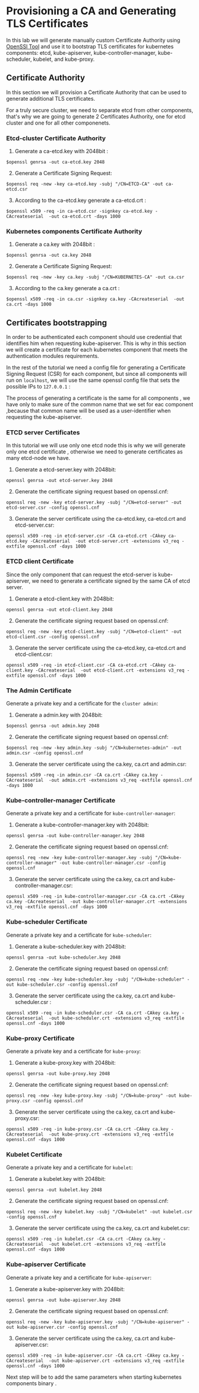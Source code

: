 # Provisioning a CA and Generating TLS Certificates

In this lab we will generate manually custom Certificate Authority using [OpenSSl Tool](https://www.openssl.org/) and use it to bootstrap TLS certificates for kubernetes components: etcd, kube-apiserver, kube-controller-manager, kube-scheduler, kubelet, and kube-proxy.

## Certificate Authority

In this section we will provision a Certificate Authority that can be used to generate additional TLS certificates.

For a truly secure cluster, we need to separate etcd from other components, that's why we are going to generate 2 Certificates Authority, one for etcd cluster and one for all other componenets.

### Etcd-cluster Certificate Authority

1. Generate a ca-etcd.key with 2048bit :
```
$openssl genrsa -out ca-etcd.key 2048
```
2. Generate a Certificate Signing Request:
```
$openssl req -new -key ca-etcd.key -subj "/CN=ETCD-CA" -out ca-etcd.csr
```
3. According to the ca-etcd.key generate a ca-etcd.crt :
```
$openssl x509 -req -in ca-etcd.csr -signkey ca-etcd.key -CAcreateserial  -out ca-etcd.crt -days 1000
```

### Kubernetes components Certificate Authority

1. Generate a ca.key with 2048bit :
```
$openssl genrsa -out ca.key 2048
```
2. Generate a Certificate Signing Request:
```
$openssl req -new -key ca.key -subj "/CN=KUBERNETES-CA" -out ca.csr
```
3. According to the ca.key generate a ca.crt :
```
$openssl x509 -req -in ca.csr -signkey ca.key -CAcreateserial  -out ca.crt -days 1000
```


## Certificates bootstrapping


In order to be authenticated each component should use credential that identifies him when requesting kube-apiserver.
This is why in this section we will create a certificate for each kubernetes component that meets the authentication modules requirements.

In the rest of the tutorial we need a config file for generating a Certificate Signing Request (CSR) for each component, but since all components will run on `localhost`, we will use the same openssl config file that sets the possible IPs to `127.0.0.1` :


<script src= "https://gist.github.com/AbirHamzi/d33ea331a0ca0caefa3c6eaf460a70fe.js" ></script>

The process of generating a certificate is the same for all components , we  have only to make sure of the common name that we set for eac component ,because that common name will be used as a user-identifier when requesting the kube-apiserver.


### ETCD server Certificates

In this tutorial we will use only one etcd node this is why we will generate only one etcd certificate , otherwise we need  to generate certificates as many etcd-node we have.

1. Generate a etcd-server.key with 2048bit:
```
openssl genrsa -out etcd-server.key 2048
```
2. Generate the certificate signing request based on openssl.cnf:
```
openssl req -new -key etcd-server.key -subj "/CN=etcd-server" -out etcd-server.csr -config openssl.cnf
```

3. Generate the server certificate using the ca-etcd.key, ca-etcd.crt and etcd-server.csr:

```
openssl x509 -req -in etcd-server.csr -CA ca-etcd.crt -CAkey ca-etcd.key -CAcreateserial  -out etcd-server.crt -extensions v3_req -extfile openssl.cnf -days 1000
```
###  ETCD client Certificate

Since the only component that can request the etcd-server is kube-apiserver, we need to generate a certificate signed by the same CA of etcd server.

1. Generate a etcd-client.key with 2048bit:

```
openssl genrsa -out etcd-client.key 2048
```
2. Generate the certificate signing request based on openssl.cnf:

```
openssl req -new -key etcd-client.key -subj "/CN=etcd-client" -out etcd-client.csr -config openssl.cnf
```
3. Generate the server certificate using the ca-etcd.key, ca-etcd.crt and etcd-client.csr:
```
openssl x509 -req -in etcd-client.csr -CA ca-etcd.crt -CAkey ca-client.key -CAcreateserial  -out etcd-client.crt -extensions v3_req -extfile openssl.cnf -days 1000
```


###  The Admin Certificate
Generate a private key and a certificate for the `cluster admin`:

1. Generate a admin.key with 2048bit:
```
$openssl genrsa -out admin.key 2048
```
2. Generate the certificate signing request based on openssl.cnf:

```
$openssl req -new -key admin.key -subj "/CN=kubernetes-admin" -out admin.csr -config openssl.cnf
```

3. Generate the server certificate using the ca.key, ca.crt and admin.csr:
```
$openssl x509 -req -in admin.csr -CA ca.crt -CAkey ca.key -CAcreateserial  -out admin.crt -extensions v3_req -extfile openssl.cnf -days 1000
```
###  Kube-controller-manager Certificate
Generate a private key and a certificate for `kube-controller-manager`:

1. Generate a kube-controller-manager.key with 2048bit:

```
openssl genrsa -out kube-controller-manager.key 2048
```
2. Generate the certificate signing request based on openssl.cnf:

```
openssl req -new -key kube-controller-manager.key -subj "/CN=kube-controller-manager" -out kube-controller-manager.csr -config openssl.cnf
```
3. Generate the server certificate using the ca.key, ca.crt and kube-controller-manager.csr:

```
openssl x509 -req -in kube-controller-manager.csr -CA ca.crt -CAkey ca.key -CAcreateserial  -out kube-controller-manager.crt -extensions v3_req -extfile openssl.cnf -days 1000
```

###  Kube-scheduler Certificate

Generate a private key and a certificate for `kube-scheduler`:

1. Generate a kube-scheduler.key with 2048bit:

```
openssl genrsa -out kube-scheduler.key 2048
```
2. Generate the certificate signing request based on openssl.cnf:

```
openssl req -new -key kube-scheduler.key -subj "/CN=kube-scheduler" -out kube-scheduler.csr -config openssl.cnf
```
3. Generate the server certificate using the ca.key, ca.crt and kube-scheduler.csr :

```
openssl x509 -req -in kube-scheduler.csr -CA ca.crt -CAkey ca.key -CAcreateserial  -out kube-scheduler.crt -extensions v3_req -extfile openssl.cnf -days 1000
```

###  Kube-proxy Certificate

Generate a private key and a certificate for `kube-proxy`:

1. Generate a kube-proxy.key with 2048bit:

```
openssl genrsa -out kube-proxy.key 2048
```
2. Generate the certificate signing request based on openssl.cnf:

```
openssl req -new -key kube-proxy.key -subj "/CN=kube-proxy" -out kube-proxy.csr -config openssl.cnf
```
3. Generate the server certificate using the ca.key, ca.crt and kube-proxy.csr:

```
openssl x509 -req -in kube-proxy.csr -CA ca.crt -CAkey ca.key -CAcreateserial  -out kube-proxy.crt -extensions v3_req -extfile openssl.cnf -days 1000
```

###  Kubelet Certificate

Generate a private key and a certificate for `kubelet`:

1. Generate a kubelet.key with 2048bit:

```
openssl genrsa -out kubelet.key 2048
```
2. Generate the certificate signing request based on openssl.cnf:

```
openssl req -new -key kubelet.key -subj "/CN=kubelet" -out kubelet.csr -config openssl.cnf
```
3. Generate the server certificate using the ca.key, ca.crt and kubelet.csr:

```
openssl x509 -req -in kubelet.csr -CA ca.crt -CAkey ca.key -CAcreateserial  -out kubelet.crt -extensions v3_req -extfile openssl.cnf -days 1000
```

###  Kube-apiserver Certificate

Generate a private key and a certificate for `kube-apiserver`:

1. Generate a kube-apiserver.key with 2048bit:

```
openssl genrsa -out kube-apiserver.key 2048
```
2. Generate the certificate signing request based on openssl.cnf:

```
openssl req -new -key kube-apiserver.key -subj "/CN=kube-apiserver" -out kube-apiserver.csr -config openssl.cnf
```
3. Generate the server certificate using the ca.key, ca.crt and kube-apiserver.csr:

```
openssl x509 -req -in kube-apiserver.csr -CA ca.crt -CAkey ca.key -CAcreateserial  -out kube-apiserver.crt -extensions v3_req -extfile openssl.cnf -days 1000
```

Next step will be to add the same parameters when starting kubernetes components binary .
